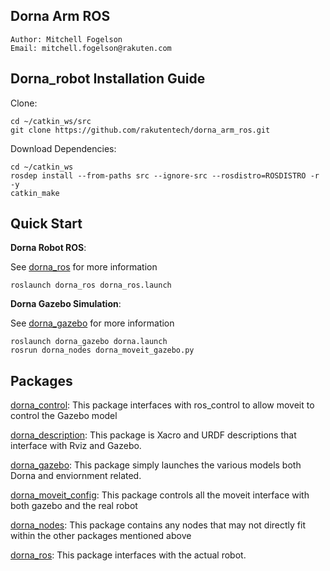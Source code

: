 ## Dorna Arm ROS 
    Author: Mitchell Fogelson
    Email: mitchell.fogelson@rakuten.com
    
## Dorna_robot Installation Guide

Clone:
   
 ```
 cd ~/catkin_ws/src
 git clone https://github.com/rakutentech/dorna_arm_ros.git
 ```

Download Dependencies:
```
cd ~/catkin_ws
rosdep install --from-paths src --ignore-src --rosdistro=ROSDISTRO -r -y
catkin_make
```

## Quick Start

**Dorna Robot ROS**:

See [dorna_ros](https://github.com/rakutentech/dorna_arm_ros/tree/master/dorna_ros) for more information

```
roslaunch dorna_ros dorna_ros.launch
```
**Dorna Gazebo Simulation**:

See [dorna_gazebo](https://github.com/rakutentech/dorna_arm_ros/tree/master/dorna_gazebo) for more information

```
roslaunch dorna_gazebo dorna.launch
rosrun dorna_nodes dorna_moveit_gazebo.py
```

## Packages
[dorna_control](https://github.com/rakutentech/dorna_arm_ros/tree/master/dorna_control):
This package interfaces with ros_control to allow moveit to control the Gazebo model

[dorna_description](https://github.com/rakutentech/dorna_arm_ros/tree/master/dorna_description):
This package is Xacro and URDF descriptions that interface with Rviz and Gazebo.

[dorna_gazebo](https://github.com/rakutentech/dorna_arm_ros/tree/master/dorna_gazebo):
This package simply launches the various models both Dorna and enviornment related.

[dorna_moveit_config](https://github.com/rakutentech/dorna_arm_ros/tree/master/dorna_moveit_config):
This package controls all the moveit interface with both gazebo and the real robot

[dorna_nodes](https://github.com/rakutentech/dorna_arm_ros/tree/master/dorna_nodes): 
This package contains any nodes that may not directly fit within the other packages mentioned above

[dorna_ros](https://github.com/rakutentech/dorna_arm_ros/tree/master/dorna_ros):
This package interfaces with the actual robot.

